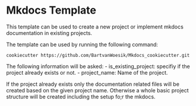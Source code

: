 # Mkdocs Template

This template can be used to create a new project or implement mkdocs documentation in existing projects.

The template can be used by running the following command:

```shell
cookiecutter https://github.com/BartvanWoesik/Mkdocs_cookiecutter.git
```

The following information will be asked:
    - is_existing_project: specifiy if the project already exists or not.
    - project_name: Name of the project.

If the project already exists only the documentation related files will be created based on the given project name. Otherwise a whole basic project structure will be created including the setup fo;r the mkdocs.